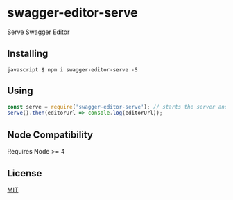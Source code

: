 # swagger-editor-serve
Serve Swagger Editor

## Installing

`javascript
$ npm i swagger-editor-serve -S
`

## Using

```javascript
const serve = require('swagger-editor-serve'); // starts the server and returns a promise that yields editor url object
serve().then(editorUrl => console.log(editorUrl));
```

## Node Compatibility

Requires Node >= 4

## License

[MIT](LICENSE)
